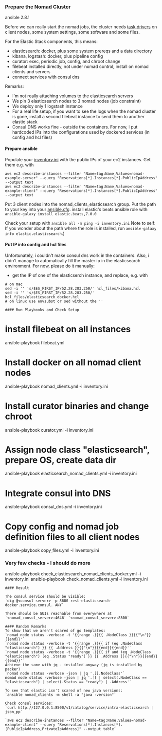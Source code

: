 ### Prepare the Nomad Cluster

ansible 2.8.1

Before we can really start the nomad jobs, the cluster needs [task drivers](https://www.nomadproject.io/docs/drivers/index.html) on client nodes, some system settings, some software and some files.

For the Elastic Stack components, this means:
* elasticsearch: docker, plus some system prereqs and a data directory
* kibana, logstash: docker, plus pipeline config
* curator: exec, periodic job, config, and chroot change
* filebeat installed directly, not under nomad control, install on nomad clients and servers
* connect services with consul dns


Remarks:
* I'm not really attaching volumes to the elasticsearch servers
* We pin 3 elasticsearch nodes to 3 nomad nodes (job constraint)
* We deploy only 1 logstash instance 
* For a real life setup, if you want to see the logs when the nomad cluster is gone, install a second filebeat instance to send them to another elastic stack
* Consul DNS works fine - outside the containers. For now, I put hardcoded IPs into the configurations used by dockered services (in config and hcl files)

#### Prepare ansible

Populate your [inventory.ini](./inventory.ini) with the public IPs of your ec2 instances. Get them e.g. with 
```
aws ec2 describe-instances --filter "Name=tag:Name,Values=nomad-example-server" --query "Reservations[*].Instances[*].PublicIpAddress" --output text
aws ec2 describe-instances --filter "Name=tag:Name,Values=nomad-example-client" --query "Reservations[*].Instances[*].PublicIpAddress" --output text
```
Put 3 client nodes into the nomad\_clients\_elasticsearch group.
Put the path to your key into your [ansible.cfg](./ansible.cfg.example).
install elastic's beats ansible role with `ansible-galaxy install elastic.beats,7.0.0`

Check your setup with `ansible all -m ping -i inventory.ini`
Note to self: If you wonder about the path where the role is installed, run `ansible-galaxy info elastic.elasticsearch`.)

#### Put IP into config and hcl files

Unfortunately, i couldn't make consul dns work in the containers. Also, i didn't manage to automatically fill the master ip in the elasticsearch environment. For now, please do it manually:
* get the IP of one of the elasticserch instance, and replace, e.g. with
```
# on mac
sed -i '' 's/$ES_FIRST_IP/52.28.203.250/' hcl_files/kibana.hcl 
sed -i '' 's/$ES_FIRST_IP/52.28.203.250/' hcl_files/elasticsearch_docker.hcl
# on linux use envsubst or sed without the ''

#### Run Playbooks and Check Setup

```
# install filebeat on all instances
ansible-playbook filebeat.yml
# Install docker on all nomad client nodes
ansible-playbook nomad_clients.yml -i inventory.ini 
# Install curator binaries and change chroot
ansible-playbook curator.yml -i inventory.ini 
# Assign node class "elasticsearch", prepare OS, create data dir
ansible-playbook elasticsearch_nomad_clients.yml -i inventory.ini 
# Integrate consul into DNS
ansible-playbook consul_dns.yml -i inventory.ini 
# Copy config and nomad job definition files to all client nodes
ansible-playbook copy_files.yml -i inventory.ini 

### Very few checks - I should do more
ansible-playbook check_elasticsearch_nomad_clients_docker.yml -i inventory.ini
ansible-playbook check_nomad_clients.yml -i inventory.ini
```
#### Result

The consul service should be visible:
`dig @<consul server> -p 8600 rest-elasticsearch-docker.service.consul. ANY`

There should be GUIs reachable from everywhere at `<nomad_consul_server>:4646` `<nomad_consul_server>:8500`

#### Random Remarks
To show that we aren't scared of go templates:
`nomad node status -verbose -t '{{range .}}{{ .NodeClass }}{{"\n"}}{{end}}'`
`nomad node status -verbose -t '{{range .}}{{ if (eq .NodeClass "elasticsearch") }} {{ .Address }}{{"\n"}}{{end}}{{end}}'`
`nomad node status -verbose -t '{{range .}}{{ if and (eq .NodeClass "elasticsearch") (eq .Status "ready") }} {{ .Address }}{{"\n"}}{{end}}{{end}}'`
Achieve the same with jq - installed anyway (jq is installed by packer)
`nomad node status -verbose -json | jq '.[].NodeClass'`
nomad node status -verbose -json | jq '.[] | select(.NodeClass == "elasticsearch") | select(.Status == "ready") | .Address'`

To see that elastic isn't scared of new java versions:
`ansible nomad_clients -m shell -a "java -version"`

Check consul services:
`curl http://127.0.0.1:8500/v1/catalog/service/intra-elasticsearch | json_pp`

`aws ec2 describe-instances --filter "Name=tag:Name,Values=nomad-example-client" --query "Reservations[*].Instances[*].[PublicIpAddress,PrivateIpAddress]" --output table`
